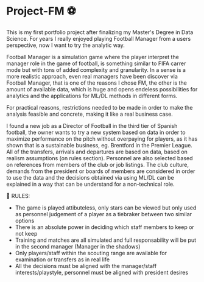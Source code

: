 # Project-FM ⚽
This is my first portfolio project after finalizing my Master's Degree in Data Science. For years I really enjoyed playing Football Manager from a users perspective, now I want to try the analytic way.

Football Manager is a simulation game where the player interpret the manager role in the game of football, is something similar to FIFA carrer mode but with tons of added complexity and granularity. In a sense is a more realistic approach, even real managers have been discover via Football Manager, that is one of the reasons I chose FM, the other is the amount of available data, which is huge and opens endeless possibilities for analytics and the applications for ML/DL methods in different forms. 

For practical reasons, restrictions needed to be made in order to make the analysis feasible and concrete, making it like a real business case.

I found a new job as a Director of Football in the third tier of Spanish football, the owner wants to try a new system based on data in order to maximize performance on the pitch without overpaying for players, as it has shown that is a sustainable business, eg. Brentford in the Premier League. All of the transfers, arrivals and departures are based on data, based on realism assumptions (on rules section). Personnel are also selected based on references from members of the club or job listings. The club culture, demands from the president or boards of members are considered in order to use the data and the decisions obtained via using ML/DL can be explained in a way that can be understand for a non-technical role.

📜 RULES:

  - The game is played attibuteless, only stars can be viewed but only used as personnel judgement of a player as a tiebraker between two similar options
  - There is an absolute power in deciding which staff members to keep or not keep
  - Training and matches are all simulated and full responsability will be put in the second manager (Manager in the shadows)
  - Only players/staff within the scouting range are available for examination or transfers as in real life
  - All the decisions must be aligned with the manager/staff interests/playstyle, personnel must be aligned with president desires
      
    


